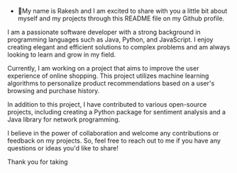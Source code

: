 - 👋My name is Rakesh and I am excited to share with you a little bit about myself and my projects through this README file on my Github profile.

I am a passionate software developer with a strong background in programming languages such as Java, Python, and JavaScript. I enjoy creating elegant and efficient solutions to complex problems and am always looking to learn and grow in my field.

Currently, I am working on a project that aims to improve the user experience of online shopping. This project utilizes machine learning algorithms to personalize product recommendations based on a user's browsing and purchase history.

In addition to this project, I have contributed to various open-source projects, including creating a Python package for sentiment analysis and a Java library for network programming.

I believe in the power of collaboration and welcome any contributions or feedback on my projects. So, feel free to reach out to me if you have any questions or ideas you'd like to share!

Thank you for taking

<!---
rakeshp1423/rakeshp1423 is a ✨ special ✨ repository because its `README.md` (this file) appears on your GitHub profile.
You can click the Preview link to take a look at your changes.
--->
